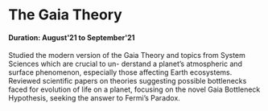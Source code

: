# The Gaia Theory
#### Duration: August'21 to September'21
Studied the modern version of the Gaia Theory and topics from System Sciences which are crucial to un-
derstand a planet’s atmospheric and surface phenomenon, especially those affecting Earth ecosystems.
Reviewed scientific papers on theories suggesting possible bottlenecks faced for evolution of life on a planet,
focusing on the novel Gaia Bottleneck Hypothesis, seeking the answer to Fermi’s Paradox.
